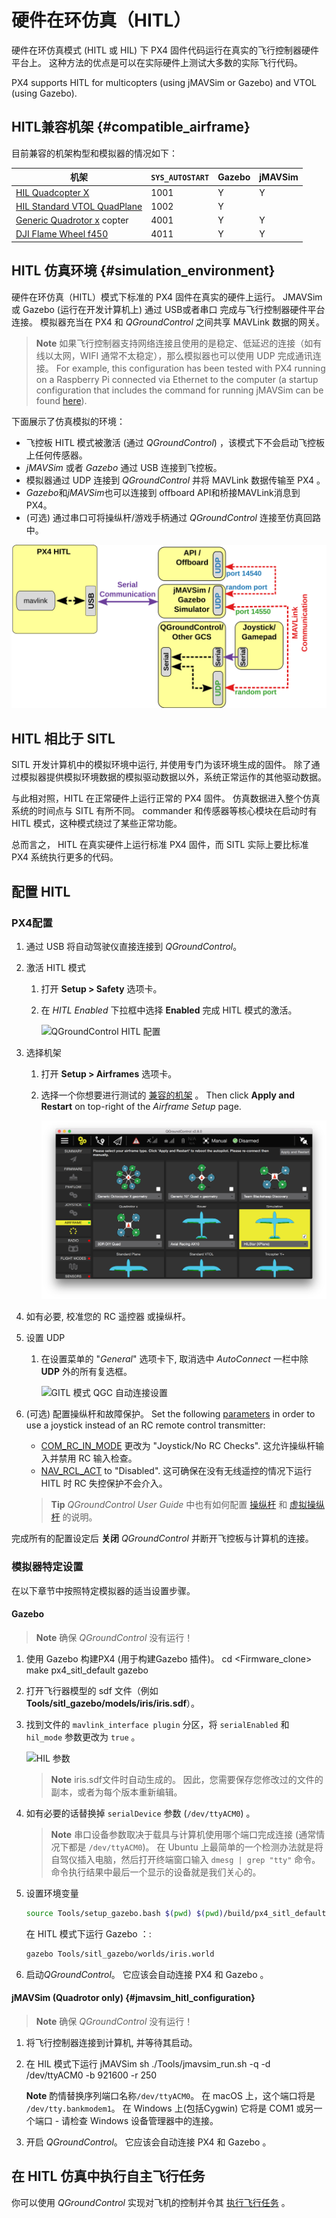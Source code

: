 # 硬件在环仿真（HITL）

硬件在环仿真模式 (HITL 或 HIL) 下 PX4 固件代码运行在真实的飞行控制器硬件平台上。 这种方法的优点是可以在实际硬件上测试大多数的实际飞行代码。

PX4 supports HITL for multicopters (using jMAVSim or Gazebo) and VTOL (using Gazebo).

## HITL兼容机架 {#compatible_airframe}

目前兼容的机架构型和模拟器的情况如下：

| 机架                                                                                                     | `SYS_AUTOSTART` | Gazebo | jMAVSim |
| ------------------------------------------------------------------------------------------------------ | --------------- | ------ | ------- |
| <a href="../airframes/airframe_reference.md#copter_simulation_(copter)_hil_quadcopter_x">HIL Quadcopter X</a>                                                                              | 1001            | Y      | Y       |
| <a href="../airframes/airframe_reference.md#vtol_standard_vtol_hil_standard_vtol_quadplane">HIL Standard VTOL QuadPlane</a>                                                                              | 1002            | Y      |         |
| [Generic Quadrotor x](../airframes/airframe_reference.md#copter_quadrotor_x_generic_quadcopter) copter | 4001            | Y      | Y       |
| [DJI Flame Wheel f450](../airframes/airframe_reference.md#copter_quadrotor_x_dji_flame_wheel_f450)     | 4011            | Y      | Y       |

## HITL 仿真环境 {#simulation_environment}

硬件在环仿真（HITL）模式下标准的 PX4 固件在真实的硬件上运行。 JMAVSim 或 Gazebo (运行在开发计算机上) 通过 USB或者串口 完成与飞行控制器硬件平台连接。 模拟器充当在 PX4 和 *QGroundControl* 之间共享 MAVLink 数据的网关。

> **Note** 如果飞行控制器支持网络连接且使用的是稳定、低延迟的连接（如有线以太网，WIFI 通常不太稳定），那么模拟器也可以使用 UDP 完成通讯连接。 For example, this configuration has been tested with PX4 running on a Raspberry Pi connected via Ethernet to the computer (a startup configuration that includes the command for running jMAVSim can be found [here](https://github.com/PX4/PX4-Autopilot/blob/master/posix-configs/rpi/px4_hil.config)).

下面展示了仿真模拟的环境：

* 飞控板 HITL 模式被激活 (通过 *QGroundControl*) ，该模式下不会启动飞控板上任何传感器。
* *jMAVSim* 或者 *Gazebo* 通过 USB 连接到飞控板。
* 模拟器通过 UDP 连接到 *QGroundControl* 并将 MAVLink 数据传输至 PX4 。
* *Gazebo*和*jMAVSim*也可以连接到 offboard API和桥接MAVLink消息到 PX4。
* (可选) 通过串口可将操纵杆/游戏手柄通过 *QGroundControl* 连接至仿真回路中。

![HITL Setup - jMAVSim and Gazebo](../../assets/simulation/px4_hitl_overview_jmavsim_gazebo.png)

## HITL 相比于 SITL

SITL 开发计算机中的模拟环境中运行, 并使用专门为该环境生成的固件。 除了通过模拟器提供模拟环境数据的模拟驱动数据以外，系统正常运作的其他驱动数据。

与此相对照，HITL 在正常硬件上运行正常的 PX4 固件。 仿真数据进入整个仿真系统的时间点与 SITL 有所不同。 commander 和传感器等核心模块在启动时有HITL 模式，这种模式绕过了某些正常功能。

总而言之， HITL 在真实硬件上运行标准 PX4 固件，而 SITL 实际上要比标准 PX4 系统执行更多的代码。

## 配置 HITL

### PX4配置

1. 通过 USB 将自动驾驶仪直接连接到 *QGroundControl*。
2. 激活 HITL 模式
    
    1. 打开 **Setup > Safety** 选项卡。
    2. 在 *HITL Enabled* 下拉框中选择 **Enabled** 完成 HITL 模式的激活。
        
        ![QGroundControl HITL 配置](../../assets/gcs/qgc_hitl_config.png)

3. 选择机架
    
    1. 打开 **Setup > Airframes** 选项卡。
    2. 选择一个你想要进行测试的 [兼容的机架](#compatible_airframe) 。 Then click **Apply and Restart** on top-right of the *Airframe Setup* page.
        
        ![选择机架](../../assets/gcs/qgc_hil_config.png)

4. 如有必要, 校准您的 RC 遥控器 或操纵杆。

5. 设置 UDP
    
    1. 在设置菜单的 "*General*" 选项卡下, 取消选中 *AutoConnect* 一栏中除 **UDP** 外的所有复选框。
        
        ![GITL 模式 QGC 自动连接设置](../../assets/gcs/qgc_hitl_autoconnect.png)

6. (可选) 配置操纵杆和故障保护。 Set the following [parameters](https://docs.px4.io/master/en/advanced_config/parameters.html) in order to use a joystick instead of an RC remote control transmitter:
    
    * [COM_RC_IN_MODE](../advanced/parameter_reference.md#COM_RC_IN_MODE) 更改为 "Joystick/No RC Checks". 这允许操纵杆输入并禁用 RC 输入检查。
    * [NAV_RCL_ACT](../advanced/parameter_reference.md#NAV_RCL_ACT) to "Disabled". 这可确保在没有无线遥控的情况下运行 HITL 时 RC 失控保护不会介入。
    
    > **Tip** *QGroundControl User Guide* 中也有如何配置 [操纵杆](https://docs.qgroundcontrol.com/en/SetupView/Joystick.html) 和 [虚拟操纵杆](https://docs.qgroundcontrol.com/en/SettingsView/VirtualJoystick.html) 的说明。

完成所有的配置设定后 **关闭** *QGroundControl* 并断开飞控板与计算机的连接。

### 模拟器特定设置

在以下章节中按照特定模拟器的适当设置步骤。

#### Gazebo

> **Note** 确保 *QGroundControl* 没有运行！

1. 使用 Gazebo 构建PX4 (用于构建Gazebo 插件)。 
        cd <Firmware_clone>
        make px4_sitl_default gazebo

2. 打开飞行器模型的 sdf 文件（例如 **Tools/sitl_gazebo/models/iris/iris.sdf**）。
3. 找到文件的 `mavlink_interface plugin` 分区，将 `serialEnabled` 和 `hil_mode` 参数更改为 `true` 。
    
    ![HIL 参数](../../assets/simulation/gazebo_sdf_model_hil_params.png)
    
    > **Note** iris.sdf文件时自动生成的。 因此，您需要保存您修改过的文件的副本，或者为每个版本重新编辑。

4. 如有必要的话替换掉 `serialDevice` 参数 (`/dev/ttyACM0`) 。
    
    > **Note** 串口设备参数取决于载具与计算机使用哪个端口完成连接 (通常情况下都是 `/dev/ttyACM0`)。 在 Ubuntu 上最简单的一个检测办法就是将自驾仪插入电脑，然后打开终端窗口输入 `dmesg | grep "tty"` 命令。 命令执行结果中最后一个显示的设备就是我们关心的。

5. 设置环境变量
    
    ```sh
    source Tools/setup_gazebo.bash $(pwd) $(pwd)/build/px4_sitl_default
    ```
    
    在 HITL 模式下运行 Gazebo ：:
    
    ```sh
    gazebo Tools/sitl_gazebo/worlds/iris.world
    ```

6. 启动*QGroundControl*。 它应该会自动连接 PX4 和 Gazebo 。

#### jMAVSim (Quadrotor only) {#jmavsim_hitl_configuration}

> **Note** 确保 *QGroundControl* 没有运行！

1. 将飞行控制器连接到计算机, 并等待其启动。
2. 在 HIL 模式下运行 jMAVSim 
        sh
        ./Tools/jmavsim_run.sh -q -d /dev/ttyACM0 -b 921600 -r 250
    
    **Note** 酌情替换序列端口名称`/dev/ttyACM0`。 在 macOS 上，这个端口将是 `/dev/tty.bankmodem1`。 在 Windows 上(包括Cygwin) 它将是 COM1 或另一个端口 - 请检查 Windows 设备管理器中的连接。
3. 开启 *QGroundControl*。 它应该会自动连接 PX4 和 Gazebo 。

## 在 HITL 仿真中执行自主飞行任务

你可以使用 *QGroundControl* 实现对飞机的控制并令其 [执行飞行任务](../qgc/README.md#planning-missions) 。